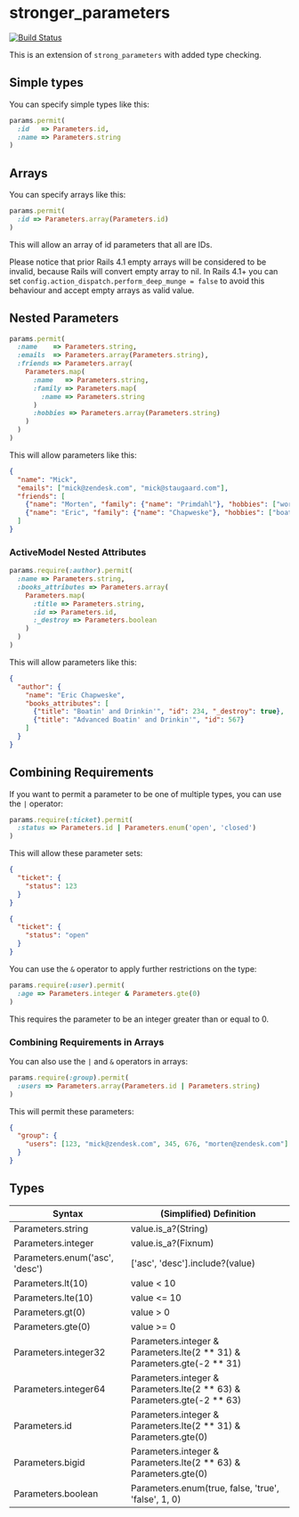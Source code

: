 # stronger_parameters
[![Build Status](https://travis-ci.org/zendesk/stronger_parameters.svg?branch=master)](https://travis-ci.org/zendesk/stronger_parameters)

This is an extension of `strong_parameters` with added type checking.

## Simple types
You can specify simple types like this:

```ruby
params.permit(
  :id   => Parameters.id,
  :name => Parameters.string
)
```

## Arrays
You can specify arrays like this:

```ruby
params.permit(
  :id => Parameters.array(Parameters.id)
)
```

This will allow an array of id parameters that all are IDs.

Please notice that prior Rails 4.1 empty arrays will be considered to be invalid, because Rails will convert empty array to nil. In Rails 4.1+ you can set `config.action_dispatch.perform_deep_munge = false` to avoid this behaviour and accept empty arrays as valid value.

## Nested Parameters

```ruby
params.permit(
  :name    => Parameters.string,
  :emails  => Parameters.array(Parameters.string),
  :friends => Parameters.array(
    Parameters.map(
      :name   => Parameters.string,
      :family => Parameters.map(
        :name => Parameters.string
      )
      :hobbies => Parameters.array(Parameters.string)
    )
  )
)
```

This will allow parameters like this:

```json
{
  "name": "Mick",
  "emails": ["mick@zendesk.com", "mick@staugaard.com"],
  "friends": [
    {"name": "Morten", "family": {"name": "Primdahl"}, "hobbies": ["work", "art"]},
    {"name": "Eric", "family": {"name": "Chapweske"}, "hobbies": ["boating", "whiskey"]}
  ]
}
```

### ActiveModel Nested Attributes

```ruby
params.require(:author).permit(
  :name => Parameters.string,
  :books_attributes => Parameters.array(
    Parameters.map(
      :title => Parameters.string,
      :id => Parameters.id,
      :_destroy => Parameters.boolean
    )
  )
)
```

This will allow parameters like this:

```json
{
  "author": {
    "name": "Eric Chapweske",
    "books_attributes": [
      {"title": "Boatin' and Drinkin'", "id": 234, "_destroy": true},
      {"title": "Advanced Boatin' and Drinkin'", "id": 567}
    ]
  }
}
```

## Combining Requirements

If you want to permit a parameter to be one of multiple types, you can use the `|` operator:

```ruby
params.require(:ticket).permit(
  :status => Parameters.id | Parameters.enum('open', 'closed')
)
```

This will allow these parameter sets:

```json
{
  "ticket": {
    "status": 123
  }
}
```
```json
{
  "ticket": {
    "status": "open"
  }
}
```

You can use the `&` operator to apply further restrictions on the type:

```ruby
params.require(:user).permit(
  :age => Parameters.integer & Parameters.gte(0)
)
```

This requires the parameter to be an integer greater than or equal to 0.

### Combining Requirements in Arrays

You can also use the `|` and `&` operators in arrays:

```ruby
params.require(:group).permit(
  :users => Parameters.array(Parameters.id | Parameters.string)
)
```

This will permit these parameters:
```json
{
  "group": {
    "users": [123, "mick@zendesk.com", 345, 676, "morten@zendesk.com"]
  }
}
```

## Types

| Syntax                         | (Simplified) Definition                                                 |
|--------------------------------|-------------------------------------------------------------------------|
| Parameters.string              | value.is_a?(String)                                                     |
| Parameters.integer             | value.is_a?(Fixnum)                                                     |
| Parameters.enum('asc', 'desc') | ['asc', 'desc'].include?(value)                                         |
| Parameters.lt(10)              | value < 10                                                              |
| Parameters.lte(10)             | value <= 10                                                             |
| Parameters.gt(0)               | value > 0                                                               |
| Parameters.gte(0)              | value >= 0                                                              |
| Parameters.integer32           | Parameters.integer & Parameters.lte(2 ** 31) & Parameters.gte(-2 ** 31) |
| Parameters.integer64           | Parameters.integer & Parameters.lte(2 ** 63) & Parameters.gte(-2 ** 63) |
| Parameters.id                  | Parameters.integer & Parameters.lte(2 ** 31) & Parameters.gte(0)        |
| Parameters.bigid               | Parameters.integer & Parameters.lte(2 ** 63) & Parameters.gte(0)        |
| Parameters.boolean             | Parameters.enum(true, false, 'true', 'false', 1, 0)                     |
